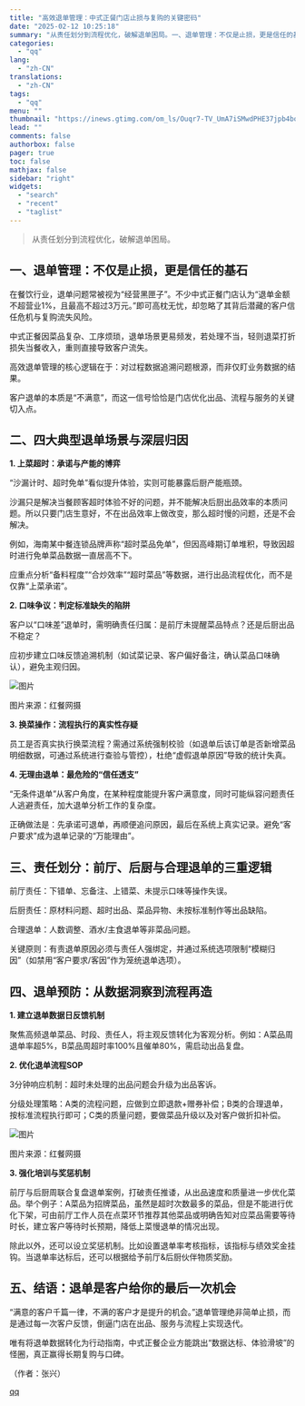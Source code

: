 ```yaml
---
title: "高效退单管理：中式正餐门店止损与复购的关键密码"
date: "2025-02-12 10:25:18"
summary: "从责任划分到流程优化，破解退单困局。一、退单管理：不仅是止损，更是信任的基石在餐饮行业，退单问题常被..."
categories:
  - "qq"
lang:
  - "zh-CN"
translations:
  - "zh-CN"
tags:
  - "qq"
menu: ""
thumbnail: "https://inews.gtimg.com/om_ls/Ouqr7-TV_UmA7iSMwdPHE37jpb4boCmckfxt17PafOrZ4AA_640360/0"
lead: ""
comments: false
authorbox: false
pager: true
toc: false
mathjax: false
sidebar: "right"
widgets:
  - "search"
  - "recent"
  - "taglist"
---
```


> 从责任划分到流程优化，破解退单困局。

**一、退单管理：不仅是止损，更是信任的基石**
------------------------

在餐饮行业，退单问题常被视为“经营黑匣子”。不少中式正餐门店认为“退单金额不超营业1%，且最高不超过3万元。”即可高枕无忧，却忽略了其背后潜藏的客户信任危机与复购流失风险。

中式正餐因菜品复杂、工序烦琐，退单场景更易频发，若处理不当，轻则退菜打折损失当餐收入，重则直接导致客户流失。

高效退单管理的核心逻辑在于：对过程数据追溯问题根源，而非仅盯业务数据的结果。

客户退单的本质是“不满意”，而这一信号恰恰是门店优化出品、流程与服务的关键切入点。

**二、四大典型退单场景与深层归因**
-------------------

**1. 上菜超时：承诺与产能的博弈**

“沙漏计时、超时免单”看似提升体验，实则可能暴露后厨产能瓶颈。

沙漏只是解决当餐顾客超时体验不好的问题，并不能解决后厨出品效率的本质问题。所以只要门店生意好，不在出品效率上做改变，那么超时慢的问题，还是不会解决。

例如，海南某中餐连锁品牌声称“超时菜品免单”，但因高峰期订单堆积，导致因超时进行免单菜品数据一直居高不下。

应重点分析“备料程度”“合炒效率”“超时菜品”等数据，进行出品流程优化，而不是仅靠“上菜承诺”。

**2. 口味争议：判定标准缺失的陷阱**

客户以“口味差”退单时，需明确责任归属：是前厅未提醒菜品特点？还是后厨出品不稳定？

应初步建立口味反馈追溯机制（如试菜记录、客户偏好备注，确认菜品口味确认），避免主观归因。

![图片](https://inews.gtimg.com/om_bt/OWp9_NRxRbjGOCRU91K7VhuepT5iq36m0HTzn_7YMTmwIAA/641)

图片来源：红餐网摄

**3. 换菜操作：流程执行的真实性存疑**

员工是否真实执行换菜流程？需通过系统强制校验（如退单后该订单是否新增菜品明细数据，可通过系统进行查验与管控），杜绝“虚假退单原因”导致的统计失真。

**4. 无理由退单：最危险的“信任透支”**

“无条件退单”从客户角度，在某种程度能提升客户满意度，同时可能纵容问题责任人逃避责任，加大退单分析工作的复杂度。

正确做法是：先承诺可退单，再顺便追问原因，最后在系统上真实记录。避免“客户要求”成为退单记录的“万能理由”。

**三、责任划分：前厅、后厨与合理退单的三重逻辑**
--------------------------

前厅责任：下错单、忘备注、上错菜、未提示口味等操作失误。

后厨责任：原材料问题、超时出品、菜品异物、未按标准制作等出品缺陷。

合理退单：人数调整、酒水/主食退单等非菜品问题。

关键原则：有责退单原因必须与责任人强绑定，并通过系统选项限制“模糊归因”（如禁用“客户要求/客因”作为笼统退单选项）。

**四、退单预防：从数据洞察到流程再造**
---------------------

**1. 建立退单数据日反馈机制**

聚焦高频退单菜品、时段、责任人，将主观反馈转化为客观分析。例如：A菜品周退单率超5%，B菜品周超时率100%且催单80%，需启动出品复盘。

**2. 优化退单流程SOP**

3分钟响应机制：超时未处理的出品问题会升级为出品客诉。

分级处理策略：A类的流程问题，应做到立即退款+赠券补偿；B类的合理退单，按标准流程执行即可；C类的质量问题，要做菜品升级以及对客户做折扣补偿。

![图片](https://inews.gtimg.com/om_bt/OSMAzBA3lCt1GSHLXBOed6wojqJ9nxXwDC_rOjtCt6BzsAA/641)

图片来源：红餐网摄

**3. 强化培训与奖惩机制**

前厅与后厨周联合复盘退单案例，打破责任推诿，从出品速度和质量进一步优化菜品。举个例子：A菜品为招牌菜品，虽然是超时次数最多的菜品，但是不能进行优化下架，可由前厅工作人员在点菜环节推荐其他菜品或明确告知对应菜品需要等待时长，建立客户等待时长预期，降低上菜慢退单的情况出现。

除此以外，还可以设立奖惩机制。比如设置退单率考核指标，该指标与绩效奖金挂钩。当退单率达标后，还可以根据给予前厅&后厨伙伴物质奖励。

**五、结语：退单是客户给你的最后一次机会**
-----------------------

“满意的客户千篇一律，不满的客户才是提升的机会。”退单管理绝非简单止损，而是通过每一次客户反馈，倒逼门店在出品、服务与流程上实现迭代。

唯有将退单数据转化为行动指南，中式正餐企业方能跳出“数据达标、体验滑坡”的怪圈，真正赢得长期复购与口碑。

（作者：张兴）

[qq](https://new.qq.com/rain/a/20250212A02UFU00)
